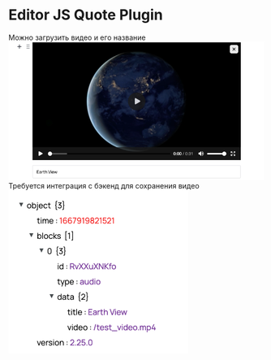 # Editor JS Quote Plugin

Можно загрузить видео и его название
![img.png](img.png)
Требуется интеграция с бэкенд для сохранения видео 
![img_1.png](img_1.png)